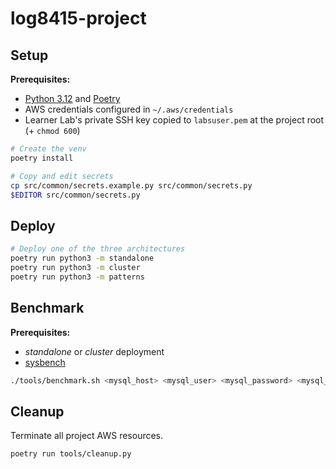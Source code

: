 # log8415-project

## Setup

**Prerequisites:**

- [Python 3.12](https://www.python.org) and [Poetry](https://python-poetry.org/)
- AWS credentials configured in `~/.aws/credentials`
- Learner Lab's private SSH key copied to `labsuser.pem` at the project root (+ `chmod 600`)

```sh
# Create the venv
poetry install

# Copy and edit secrets
cp src/common/secrets.example.py src/common/secrets.py
$EDITOR src/common/secrets.py
```

## Deploy

```sh
# Deploy one of the three architectures
poetry run python3 -m standalone
poetry run python3 -m cluster
poetry run python3 -m patterns
```

## Benchmark

**Prerequisites:**

- _standalone_ or _cluster_ deployment
- [sysbench](https://github.com/akopytov/sysbench)

```sh
./tools/benchmark.sh <mysql_host> <mysql_user> <mysql_password> <mysql_db>
```

## Cleanup

Terminate all project AWS resources.

```sh
poetry run tools/cleanup.py
```
